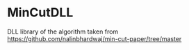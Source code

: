 # MinCutDLL
DLL library of the algorithm taken from https://github.com/nalinbhardwaj/min-cut-paper/tree/master
